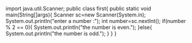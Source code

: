 import java.util.Scanner;
public class first{
   public static void main(String[]args){
      Scanner sc=new Scanner(System.in);
      System.out.println("enter a number :");
      int number=sc.nextInt();
      if(number % 2 == 0){
         System.out.println("the number is even.");
      }else{
         System.out.println("the number is odd.");
      }
   }
}
